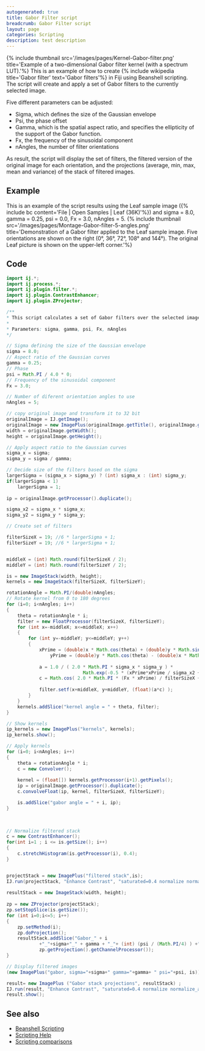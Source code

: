 ```yaml
---
autogenerated: true
title: Gabor Filter script
breadcrumb: Gabor Filter script
layout: page
categories: Scripting
description: test description
---
```


{% include thumbnail src='/images/pages/Kernel-Gabor-filter.png' title='Example of a two-dimensional Gabor filter kernel (with a spectrum LUT).'%} This is an example of how to create {% include wikipedia title='Gabor filter' text='Gabor filters'%} in Fiji using Beanshell scripting. The script will create and apply a set of Gabor filters to the currently selected image.

Five different parameters can be adjusted:

  - Sigma, which defines the size of the Gaussian envelope
  - Psi, the phase offset
  - Gamma, which is the spatial aspect ratio, and specifies the ellipticity of the support of the Gabor function.
  - Fx, the frequency of the sinusoidal component
  - nAngles, the number of filter orientations

As result, the script will display the set of filters, the filtered version of the original image for each orientation, and the projections (average, min, max, mean and variance) of the stack of filtered images.

## Example

This is an example of the script results using the Leaf sample image ({% include bc content='File | Open Samples | Leaf (36K)'%}) and sigma = 8.0, gamma = 0.25, psi = 0.0, Fx = 3.0, nAngles = 5. {% include thumbnail src='/images/pages/Montage-Gabor-filter-5-angles.png' title='Demonstration of a Gabor filter applied to the Leaf sample image. Five orientations are shown on the right (0°, 36°, 72°, 108° and 144°). The original Leaf picture is shown on the upper-left corner.'%}

## Code

``` java
import ij.*;
import ij.process.*;
import ij.plugin.filter.*;
import ij.plugin.ContrastEnhancer;
import ij.plugin.ZProjector;

/**
* This script calculates a set of Gabor filters over the selected image.
*
* Parameters: sigma, gamma, psi, Fx, nAngles
*/

// Sigma defining the size of the Gaussian envelope
sigma = 8.0;
// Aspect ratio of the Gaussian curves
gamma = 0.25;
// Phase
psi = Math.PI / 4.0 * 0;
// Frequency of the sinusoidal component
Fx = 3.0;

// Number of diferent orientation angles to use
nAngles = 5;

// copy original image and transform it to 32 bit 
originalImage = IJ.getImage();
originalImage = new ImagePlus(originalImage.getTitle(), originalImage.getProcessor().convertToFloat());
width = originalImage.getWidth();
height = originalImage.getHeight();

// Apply aspect ratio to the Gaussian curves
sigma_x = sigma;
sigma_y = sigma / gamma;

// Decide size of the filters based on the sigma
largerSigma = (sigma_x > sigma_y) ? (int) sigma_x : (int) sigma_y;
if(largerSigma < 1)
    largerSigma = 1;
    
ip = originalImage.getProcessor().duplicate();

sigma_x2 = sigma_x * sigma_x;
sigma_y2 = sigma_y * sigma_y;

// Create set of filters

filterSizeX = 19; //6 * largerSigma + 1;
filterSizeY = 19; //6 * largerSigma + 1;


middleX = (int) Math.round(filterSizeX / 2);
middleY = (int) Math.round(filterSizeY / 2);

is = new ImageStack(width, height);
kernels = new ImageStack(filterSizeX, filterSizeY);

rotationAngle = Math.PI/(double)nAngles;
// Rotate kernel from 0 to 180 degrees
for (i=0; i<nAngles; i++)
{   
    theta = rotationAngle * i;
    filter = new FloatProcessor(filterSizeX, filterSizeY);  
    for (int x=-middleX; x<=middleX; x++)
    {
        for (int y=-middleY; y<=middleY; y++)
        {           
            xPrime = (double)x * Math.cos(theta) + (double)y * Math.sin(theta);
                yPrime = (double)y * Math.cos(theta) - (double)x * Math.sin(theta);
                
            a = 1.0 / ( 2.0 * Math.PI * sigma_x * sigma_y ) *
                            Math.exp(-0.5 * (xPrime*xPrime / sigma_x2 + yPrime*yPrime / sigma_y2) );
            c = Math.cos( 2.0 * Math.PI * (Fx * xPrime) / filterSizeX + psi); 
            
            filter.setf(x+middleX, y+middleY, (float)(a*c) );
        }
    }
    kernels.addSlice("kernel angle = " + theta, filter);
}

// Show kernels
ip_kernels = new ImagePlus("kernels", kernels);
ip_kernels.show();

// Apply kernels
for (i=0; i<nAngles; i++)
{
    theta = rotationAngle * i;      
    c = new Convolver();                
    
    kernel = (float[]) kernels.getProcessor(i+1).getPixels();
    ip = originalImage.getProcessor().duplicate();      
    c.convolveFloat(ip, kernel, filterSizeX, filterSizeY);      

    is.addSlice("gabor angle = " + i, ip);
}
                
            

// Normalize filtered stack
c = new ContrastEnhancer();
for(int i=1 ; i <= is.getSize(); i++)
{
    c.stretchHistogram(is.getProcessor(i), 0.4);
}


projectStack = new ImagePlus("filtered stack",is);
IJ.run(projectStack, "Enhance Contrast", "saturated=0.4 normalize normalize_all");
                
resultStack = new ImageStack(width, height);
                
zp = new ZProjector(projectStack);
zp.setStopSlice(is.getSize());
for (int i=0;i<=5; i++)
{
    zp.setMethod(i);
    zp.doProjection();
    resultStack.addSlice("Gabor_" + i 
            +"_"+sigma+"_" + gamma + "_"+ (int) (psi / (Math.PI/4) ) +"_"+Fx, 
            zp.getProjection().getChannelProcessor());
}

// Display filtered images
(new ImagePlus("gabor, sigma="+sigma+" gamma="+gamma+ " psi="+psi, is)).show();

result= new ImagePlus ("Gabor stack projections", resultStack) ;
IJ.run(result, "Enhance Contrast", "saturated=0.4 normalize normalize_all");
result.show();
```

## See also

  - [Beanshell Scripting](Beanshell_Scripting )
  - [Scripting Help](Scripting_Help )
  - [Scripting comparisons](Scripting_comparisons )


